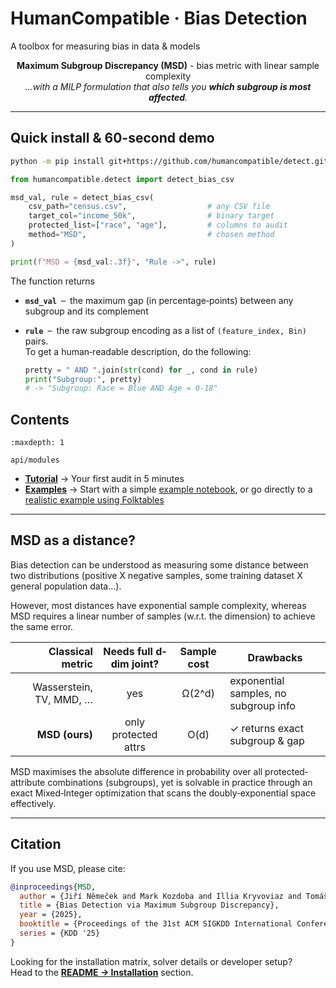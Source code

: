 # HumanCompatible · Bias Detection
A toolbox for measuring bias in data & models

<div align="center">

**Maximum Subgroup Discrepancy (MSD)** - bias metric with linear sample complexity  
*...with a MILP formulation that also tells you **which subgroup is most affected**.*

</div>

---

## Quick install & 60-second demo

```bash
python -m pip install git+https://github.com/humancompatible/detect.git
```

```python
from humancompatible.detect import detect_bias_csv

msd_val, rule = detect_bias_csv(
    csv_path="census.csv",                  # any CSV file
    target_col="income_50k",                # binary target
    protected_list=["race", "age"],         # columns to audit
    method="MSD",                           # chosen method
)

print(f"MSD = {msd_val:.3f}", "Rule ->", rule) 
```

The function returns

- **`msd_val`** – the maximum gap (in percentage‐points) between any subgroup and its complement  
- **`rule`** – the raw subgroup encoding as a list of `(feature_index, Bin)` pairs.  
  To get a human‐readable description, do the following:

  ```python
  pretty = " AND ".join(str(cond) for _, cond in rule)
  print("Subgroup:", pretty)
  # -> "Subgroup: Race = Blue AND Age = 0-18"
  ```

## Contents

<!-- Probably for the future -->
<!-- ```{toctree}
:maxdepth: 2
:hidden:

tutorials/quickstart
examples/index
user_guide/index
api/modules
contributing
``` -->

```{toctree}
:maxdepth: 1

api/modules
```


<!-- TODO: I think it would be better to change on the way, as above -->
- [**Tutorial**](https://github.com/humancompatible/detect/blob/main/README.md) -> Your first audit in 5 minutes  
- [**Examples**](https://github.com/humancompatible/detect/blob/main/examples/) -> Start with a simple [example notebook](https://github.com/humancompatible/detect/blob/main/examples/01_usage.ipynb), or go directly to a [realistic example using Folktables](https://github.com/humancompatible/detect/blob/main/examples/02_folktables.ipynb)

---

## MSD as a distance?
Bias detection can be understood as measuring some distance between two distributions (positive X negative samples, some training dataset X general population data...).

However, most distances have exponential sample complexity, whereas MSD requires a linear number of samples (w.r.t. the dimension) to achieve the same error.

| Classical metric               | Needs full d‐dim joint? | Sample cost | Drawbacks                                        |
|-------------------------------:|:-----------------------:|:-----------:|-------------------------------------------------|
| Wasserstein, TV, MMD, …        | yes                     | Ω(2^d)      | exponential samples, no subgroup info           |
| **MSD (ours)**              | only protected attrs    | O(d)        | ✓ returns exact subgroup & gap                  |

MSD maximises the absolute difference in probability over all protected‐attribute combinations (subgroups), yet is solvable in practice through an exact Mixed‐Integer optimization that scans the doubly‐exponential space effectively.

---

## Citation

If you use MSD, please cite:

```bibtex
@inproceedings{MSD,
  author = {Jiří Němeček and Mark Kozdoba and Illia Kryvoviaz and Tomáš Pevný and Jakub Mareček},
  title = {Bias Detection via Maximum Subgroup Discrepancy},
  year = {2025},
  booktitle = {Proceedings of the 31st ACM SIGKDD International Conference on Knowledge Discovery \& Data Mining},
  series = {KDD '25}
}
```

Looking for the installation matrix, solver details or developer setup?  
Head to the [**README -> Installation**](https://github.com/humancompatible/detect?tab=readme-ov-file#installation-details) section.

